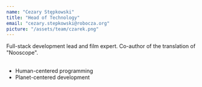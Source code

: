 ```yaml
---
name: "Cezary Stępkowski"
title: "Head of Technology"
email: "cezary.stepkowski@robocza.org"
picture: "/assets/team/czarek.png"
---
```

Full-stack development lead and film expert. Co-author of the translation of "Nooscope".
<br>
<br>
- Human-centered programming
- Planet-centered development
